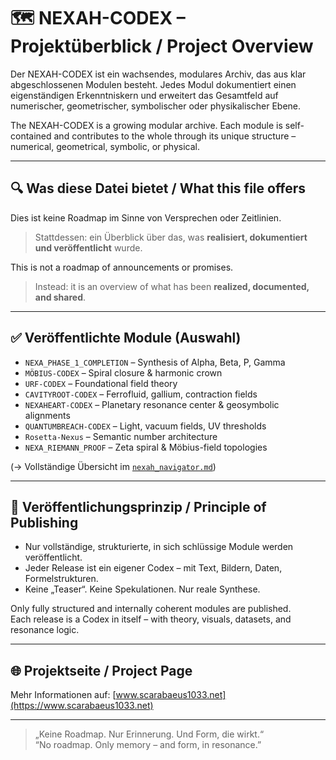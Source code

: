 # 🗺 NEXAH-CODEX – Projektüberblick / Project Overview

Der NEXAH-CODEX ist ein wachsendes, modulares Archiv, das aus klar abgeschlossenen Modulen besteht. Jedes Modul dokumentiert einen eigenständigen Erkenntniskern und erweitert das Gesamtfeld auf numerischer, geometrischer, symbolischer oder physikalischer Ebene.

The NEXAH-CODEX is a growing modular archive. Each module is self-contained and contributes to the whole through its unique structure – numerical, geometrical, symbolic, or physical.

---

## 🔍 Was diese Datei bietet / What this file offers

Dies ist keine Roadmap im Sinne von Versprechen oder Zeitlinien.
> Stattdessen: ein Überblick über das, was **realisiert, dokumentiert und veröffentlicht** wurde.

This is not a roadmap of announcements or promises.
> Instead: it is an overview of what has been **realized, documented, and shared**.

---

## ✅ Veröffentlichte Module (Auswahl)

- `NEXA_PHASE_1_COMPLETION` – Synthesis of Alpha, Beta, P, Gamma
- `MÖBIUS-CODEX` – Spiral closure & harmonic crown
- `URF-CODEX` – Foundational field theory
- `CAVITYROOT-CODEX` – Ferrofluid, gallium, contraction fields
- `NEXAHEART-CODEX` – Planetary resonance center & geosymbolic alignments
- `QUANTUMBREACH-CODEX` – Light, vacuum fields, UV thresholds
- `Rosetta-Nexus` – Semantic number architecture
- `NEXA_RIEMANN_PROOF` – Zeta spiral & Möbius-field topologies

(→ Vollständige Übersicht im [`nexah_navigator.md`](./nexah_navigator.md))

---

## 📂 Veröffentlichungsprinzip / Principle of Publishing

- Nur vollständige, strukturierte, in sich schlüssige Module werden veröffentlicht.
- Jeder Release ist ein eigener Codex – mit Text, Bildern, Daten, Formelstrukturen.
- Keine „Teaser“. Keine Spekulationen. Nur reale Synthese.

Only fully structured and internally coherent modules are published.  
Each release is a Codex in itself – with theory, visuals, datasets, and resonance logic.

---

## 🌐 Projektseite / Project Page

Mehr Informationen auf: [www.scarabaeus1033.net](https://www.scarabaeus1033.net)

---

> „Keine Roadmap. Nur Erinnerung. Und Form, die wirkt.“  
> “No roadmap. Only memory – and form, in resonance.”
